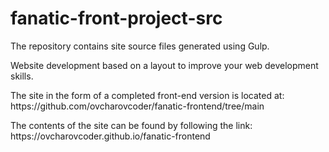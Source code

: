 # fanatic-front-project-src
<p>The repository contains site source files generated using Gulp.</p>
<p>Website development based on a layout to improve your web development skills.</p>
<p>The site in the form of a completed front-end version is located at: https://github.com/ovcharovcoder/fanatic-frontend/tree/main</p>
<p>The contents of the site can be found by following the link: https://ovcharovcoder.github.io/fanatic-frontend</p>


